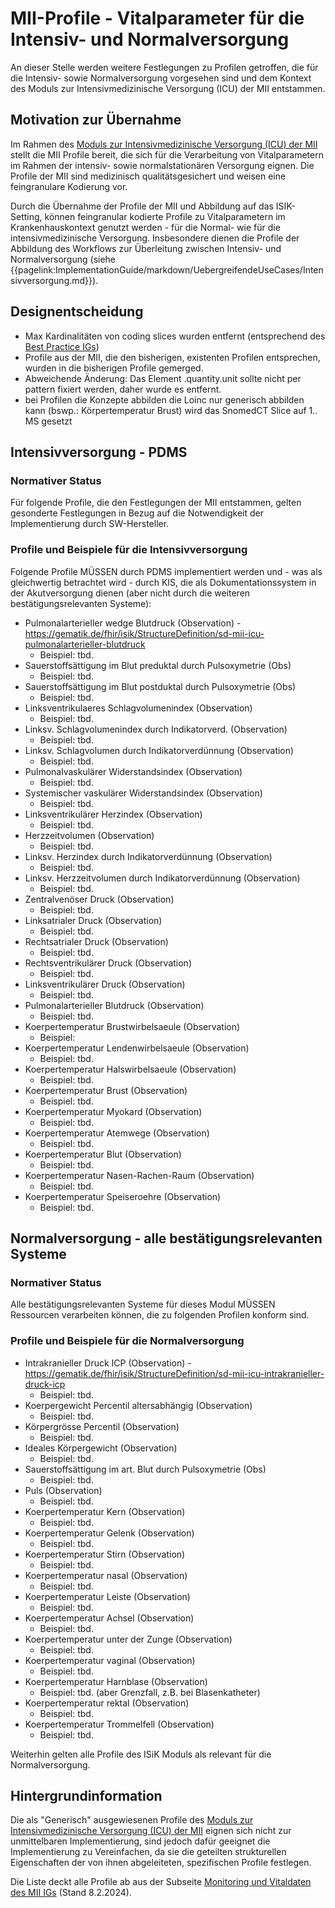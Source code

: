 # MII-Profile - Vitalparameter für die Intensiv- und Normalversorgung

An dieser Stelle werden weitere Festlegungen zu Profilen getroffen, die für die Intensiv- sowie Normalversorgung vorgesehen sind und dem Kontext des Moduls zur Intensivmedizinische Versorgung (ICU) der MII entstammen.

## Motivation zur Übernahme
Im Rahmen des [Moduls zur Intensivmedizinische Versorgung (ICU) der MII](https://www.medizininformatik-initiative.de/Kerndatensatz/Modul_Intensivmedizin/MonitoringundVitaldaten.html) stellt die MII Profile bereit, die sich für die Verarbeitung von Vitalparametern im Rahmen der intensiv- sowie normalstationären Versorgung eignen.
Die Profile der MII sind medizinisch qualitätsgesichert und weisen eine feingranulare Kodierung vor.

Durch die Übernahme der Profile der MII und Abbildung auf das ISIK-Setting, können feingranular kodierte Profile zu Vitalparametern im Krankenhauskontext genutzt werden - für die Normal- wie für die intensivmedizinische Versorgung.
Insbesondere dienen die Profile der Abbildung des Workflows zur Überleitung zwischen Intensiv- und Normalversorgung (siehe {{pagelink:ImplementationGuide/markdown/UebergreifendeUseCases/Intensivversorgung.md}}).

## Designentscheidung
- Max Kardinalitäten von coding slices wurden entfernt (entsprechend des [Best Practice IGs](https://simplifier.net/guide/Best-Practice-bei-der-Implementierung-und-Spezifizierung-mit-HL7/%C3%9Cbersicht/Spezifikation/Profilierung?version=current))
- Profile aus der MII, die den bisherigen, existenten Profilen entsprechen, wurden in die bisherigen Profile gemerged.
- Abweichende Änderung: Das Element .quantity.unit sollte nicht per pattern fixiert werden, daher wurde es entfernt.
- bei Profilen die Konzepte abbilden die Loinc nur generisch abbilden kann (bswp.: Körpertemperatur Brust) wird das SnomedCT Slice auf 1.. MS gesetzt

## Intensivversorgung - PDMS 

### Normativer Status
Für folgende Profile, die den Festlegungen der MII entstammen, gelten gesonderte Festlegungen in Bezug auf die Notwendigkeit der Implementierung durch SW-Hersteller.

### Profile und Beispiele für die Intensivversorgung
Folgende Profile MÜSSEN durch PDMS implementiert werden und - was als gleichwertig betrachtet wird - durch KIS, die als Dokumentationssystem in der Akutversorgung dienen (aber nicht durch die weiteren bestätigungsrelevanten Systeme):

- Pulmonalarterieller wedge Blutdruck (Observation) - https://gematik.de/fhir/isik/StructureDefinition/sd-mii-icu-pulmonalarterieller-blutdruck
    - Beispiel: tbd.
- Sauerstoffsättigung im Blut preduktal durch Pulsoxymetrie (Obs)
    - Beispiel: tbd. 
- Sauerstoffsättigung im Blut postduktal durch Pulsoxymetrie (Obs)
    - Beispiel: tbd. 
- Linksventrikulaeres Schlagvolumenindex (Observation)
    - Beispiel: tbd.
- Linksv. Schlagvolumenindex durch Indikatorverd. (Observation)
    - Beispiel: tbd.
- Linksv. Schlagvolumen durch Indikatorverdünnung (Observation)
    - Beispiel: tbd.
- Pulmonalvaskulärer Widerstandsindex (Observation)
    - Beispiel: tbd.
- Systemischer vaskulärer Widerstandsindex (Observation)
    - Beispiel: tbd.
- Linksventrikulärer Herzindex (Observation)
    - Beispiel: tbd.
- Herzzeitvolumen (Observation)
    - Beispiel: tbd.
- Linksv. Herzindex durch Indikatorverdünnung (Observation)
    - Beispiel: tbd.
- Linksv. Herzzeitvolumen durch Indikatorverdünnung (Observation)
    - Beispiel: tbd.
- Zentralvenöser Druck (Observation)
    - Beispiel: tbd.
- Linksatrialer Druck (Observation)
    - Beispiel: tbd.
- Rechtsatrialer Druck (Observation)
    - Beispiel: tbd.
- Rechtsventrikulärer Druck (Observation)
    - Beispiel: tbd.
- Linksventrikulärer Druck (Observation)
    - Beispiel: tbd.
- Pulmonalarterieller Blutdruck (Observation)
    - Beispiel: tbd.
- Koerpertemperatur Brustwirbelsaeule (Observation)
    - Beispiel:
- Koerpertemperatur Lendenwirbelsaeule (Observation)
    - Beispiel: tbd.
- Koerpertemperatur Halswirbelsaeule (Observation)
    - Beispiel: tbd.
- Koerpertemperatur Brust (Observation)
    - Beispiel: tbd.
- Koerpertemperatur Myokard (Observation)
    - Beispiel: tbd.
- Koerpertemperatur Atemwege (Observation)
    - Beispiel: tbd.
- Koerpertemperatur Blut (Observation)
    - Beispiel: tbd.
- Koerpertemperatur Nasen-Rachen-Raum (Observation)
    - Beispiel: tbd.
- Koerpertemperatur Speiseroehre (Observation)
    - Beispiel: tbd.

## Normalversorgung - alle bestätigungsrelevanten Systeme 

### Normativer Status
Alle bestätigungsrelevanten Systeme für dieses Modul MÜSSEN Ressourcen verarbeiten können, die zu folgenden Profilen konform sind.


### Profile und Beispiele für die Normalversorgung

- Intrakranieller Druck ICP (Observation) - https://gematik.de/fhir/isik/StructureDefinition/sd-mii-icu-intrakranieller-druck-icp
    - Beispiel: tbd.
- Koerpergewicht Percentil altersabhängig (Observation)
    - Beispiel: tbd. 
- Körpergrösse Percentil (Observation)
    - Beispiel: tbd.
- Ideales Körpergewicht (Observation)
    - Beispiel: tbd.
- Sauerstoffsättigung im art. Blut durch Pulsoxymetrie (Obs)
    - Beispiel: tbd.
- Puls (Observation)
    - Beispiel: tbd.
- Koerpertemperatur Kern (Observation)
    - Beispiel: tbd.
- Koerpertemperatur Gelenk (Observation)
    - Beispiel: tbd.
- Koerpertemperatur Stirn (Observation)
    - Beispiel: tbd.
- Koerpertemperatur nasal (Observation)
    - Beispiel: tbd.
- Koerpertemperatur Leiste (Observation)
    - Beispiel: tbd.
- Koerpertemperatur Achsel (Observation)
    - Beispiel: tbd.
- Koerpertemperatur unter der Zunge (Observation)
    - Beispiel: tbd.
- Koerpertemperatur vaginal (Observation)
    - Beispiel: tbd.
- Koerpertemperatur Harnblase (Observation)
    - Beispiel: tbd. (aber Grenzfall, z.B. bei Blasenkatheter)
- Koerpertemperatur rektal (Observation)
    - Beispiel: tbd.
- Koerpertemperatur Trommelfell (Observation)
    - Beispiel: tbd.

Weiterhin gelten alle Profile des ISiK Moduls als relevant für die Normalversorgung.

## Hintergrundinformation
Die als "Generisch" ausgewiesenen Profile des [Moduls zur Intensivmedizinische Versorgung (ICU) der MII](https://www.medizininformatik-initiative.de/Kerndatensatz/Modul_Intensivmedizin/MonitoringundVitaldaten.html) eignen sich nicht zur unmittelbaren Implementierung, sind jedoch dafür geeignet die Implementierung zu Vereinfachen, da sie die geteilten strukturellen Eigenschaften der von ihnen abgeleiteten, spezifischen Profile festlegen.

Die Liste deckt alle Profile ab aus der Subseite [Monitoring und Vitaldaten des MII IGs](https://www.medizininformatik-initiative.de/Kerndatensatz/Modul_Intensivmedizin/MonitoringundVitaldaten.html) (Stand 8.2.2024).